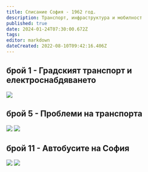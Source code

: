 ```yaml
---
title: Списание София - 1962 год.
description: Транспорт, инфраструктура и мобилност
published: true
date: 2024-01-24T07:30:00.672Z
tags: 
editor: markdown
dateCreated: 2022-08-10T09:42:16.406Z
---
```


## брой 1 - Градският транспорт и електроснабдяването
<img src="http://46.10.181.183:1518/trinmo/literature/spisanie-sofia/sof_1962_kn1_0004-1.jpg"/>

## брой 5 - Проблеми на транспорта
<img src="http://46.10.181.183:1518/trinmo/literature/spisanie-sofia/sof_1962_kn5_0004-1.jpg"/>
<img src="http://46.10.181.183:1518/trinmo/literature/spisanie-sofia/sof_1962_kn5_0005-1.jpg"/>

## брой 11 - Автобусите на София
<img src="http://46.10.181.183:1518/trinmo/literature/spisanie-sofia/sof_1962_kn11_0013-1.jpg"/>
<img src="http://46.10.181.183:1518/trinmo/literature/spisanie-sofia/sof_1962_kn11_0014-1.jpg"/>